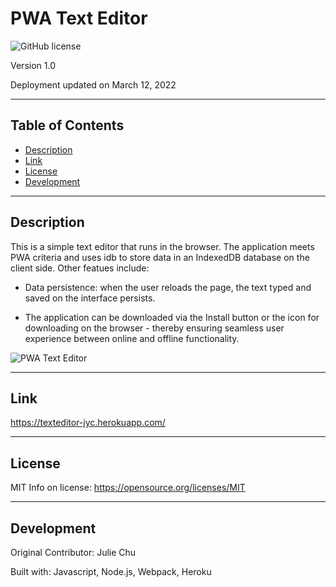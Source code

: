 # PWA Text Editor

![GitHub license](https://img.shields.io/badge/License-MIT-yellow.svg)

Version 1.0

Deployment updated on March 12, 2022

---

## Table of Contents 

- [Description](#description)
- [Link](#link)
- [License](#license)
- [Development](#development)

---

## Description

This is a simple text editor that runs in the browser. The application meets PWA criteria and uses idb to store data in an IndexedDB database on the client side. Other featues include:

* Data persistence: when the user reloads the page, the text typed and saved on the interface persists.

* The application can be downloaded via the Install button or the icon for downloading on the browser - thereby ensuring seamless user experience between online and offline functionality.

![PWA Text Editor](./Assets/PWA%20Text%20Editor.gif)


---

## Link

https://texteditor-jyc.herokuapp.com/

---

## License

MIT
Info on license: https://opensource.org/licenses/MIT

---

## Development 

Original Contributor: Julie Chu

Built with: Javascript, Node.js, Webpack, Heroku